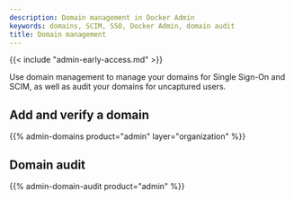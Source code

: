 ```yaml
---
description: Domain management in Docker Admin
keywords: domains, SCIM, SSO, Docker Admin, domain audit
title: Domain management
---
```


{{< include "admin-early-access.md" >}}

Use domain management to manage your domains for Single Sign-On and SCIM, as well as audit your domains for uncaptured users.

## Add and verify a domain

{{% admin-domains product="admin" layer="organization" %}}

## Domain audit

{{% admin-domain-audit product="admin" %}}
